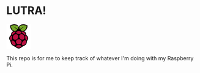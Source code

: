 # LUTRA!


![Raspberry Pi](./resources/images/raspberry_pi_64x64.png)

This repo is for me to keep track of whatever I'm doing with my Raspberry Pi.
